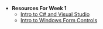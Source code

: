  - **Resources For Week 1** 
	- [Intro to C# and Visual Studio](https://mycanvas.mohawkcollege.ca/courses/107650/files/20334853?module_item_id=5684044)
	- [Intro to Windows Form Controls](https://mycanvas.mohawkcollege.ca/courses/107650/files/20334902?module_item_id=5684045)


